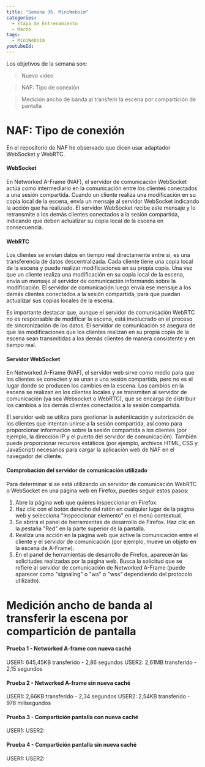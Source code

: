 ```yaml
---
title: "Semana 36. MiniWebsim"
categories:
  - Etapa de Entrenamiento
  - Marzo
tags:
  - MiniWebsim
youtubeId: 
---
```


Los objetivos de la semana son:

> Nuevo vídeo 

> NAF: Tipo de conexión 

> Medición ancho de banda al transferir la escena por compartición de pantalla


# NAF: Tipo de conexión 

En el repositorio de NAF he observado que dicen usar adaptador WebSocket y WebRTC. 

#### WebSocket

En Networked A-Frame (NAF), el servidor de comunicación WebSocket actúa como intermediario en la comunicación entre los clientes conectados a una sesión compartida. Cuando un cliente realiza una modificación en su copia local de la escena, envía un mensaje al servidor WebSocket indicando la acción que ha realizado. El servidor WebSocket recibe este mensaje y lo retransmite a los demás clientes conectados a la sesión compartida, indicando que deben actualizar su copia local de la escena en consecuencia.


#### WebRTC

Los clientes se envían datos en tiempo real directamente entre sí, es una transferencia de datos descentralizada. Cada cliente tiene una copia local de la escena y puede realizar modificaciones en su propia copia. Una vez que un cliente realiza una modificación en su copia local de la escena, envía un mensaje al servidor de comunicación informando sobre la modificación. El servidor de comunicación luego envía ese mensaje a los demás clientes conectados a la sesión compartida, para que puedan actualizar sus copias locales de la escena.

Es importante destacar que, aunque el servidor de comunicación WebRTC no es responsable de modificar la escena, está involucrado en el proceso de sincronización de los datos. El servidor de comunicación se asegura de que las modificaciones que los clientes realizan en su propia copia de la escena sean transmitidas a los demás clientes de manera consistente y en tiempo real.

#### Servidor WebSocket

En Networked A-Frame (NAF), el servidor web sirve como medio para que los clientes se conecten y se unan a una sesión compartida, pero no es el lugar donde se producen los cambios en la escena. Los cambios en la escena se realizan en los clientes locales y se transmiten al servidor de comunicación (ya sea Websocket o WebRTC), que se encarga de distribuir los cambios a los demás clientes conectados a la sesión compartida.

El servidor web se utiliza para gestionar la autenticación y autorización de los clientes que intentan unirse a la sesión compartida, así como para proporcionar información sobre la sesión compartida a los clientes (por ejemplo, la dirección IP y el puerto del servidor de comunicación). También puede proporcionar recursos estáticos (por ejemplo, archivos HTML, CSS y JavaScript) necesarios para cargar la aplicación web de NAF en el navegador del cliente.

#### Comprobación del servidor de comunicación utilizado

Para determinar si se está utilizando un servidor de comunicación WebRTC o WebSocket en una página web en Firefox, puedes seguir estos pasos:

1. Abre la página web que quieres inspeccionar en Firefox.
2. Haz clic con el botón derecho del ratón en cualquier lugar de la página web y selecciona "Inspeccionar elemento" en el menú contextual.
3. Se abrirá el panel de herramientas de desarrollo de Firefox. Haz clic en la pestaña "Red" en la parte superior de la pantalla.
4. Realiza una acción en la página web que active la comunicación entre el cliente y el servidor de comunicación (por ejemplo, mueve un objeto en la escena de A-Frame).
5. En el panel de herramientas de desarrollo de Firefox, aparecerán las solicitudes realizadas por la página web. Busca la solicitud que se refiere al servidor de comunicación de Networked A-Frame (puede aparecer como "signaling" o "ws" o "wss" dependiendo del protocolo utilizado).

# Medición ancho de banda al transferir la escena por compartición de pantalla

#### Prueba 1 - Networked A-frame con nueva caché

USER1: 645,45KB transferido - 2,86 segundos
USER2: 2,61MB transferido - 2,15 segundos 

#### Prueba 2 - Networked A-frame sin nueva caché

USER1: 2,66KB transferido - 2,34 segundos
USER2: 2,54KB transferido - 978 milisegundos 

#### Prueba 3 - Compartición pantalla con nueva caché

USER1: 
USER2:

#### Prueba 4 - Compartición pantalla sin nueva caché

USER1:
USER2:
